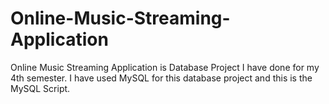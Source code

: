 # Online-Music-Streaming-Application
Online Music Streaming Application is Database Project I have done for my 4th semester. I have used MySQL for this database project and this is the MySQL Script. 
